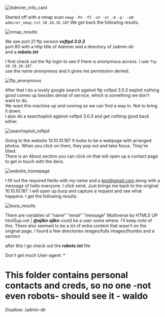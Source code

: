 ![Admirer_info_card](https://user-images.githubusercontent.com/110210595/189752052-86e6b3f2-340e-44d2-b523-291069d596c8.png)

Started off with a nmap scan `nmap -Pn -T5 -sV -sC -A -p- -oN admirer_nmap.txt 10.10.10.187`
We get back the following results.<br>

![nmap_results](https://user-images.githubusercontent.com/110210595/189752262-bce55593-cd17-4e4e-8b1d-15d6731f4755.PNG)

We see port 21 ftp version <em><strong>vsftpd 3.0.3</em></strong><br>
port 80 with a http title of Admirer and a directory of /admin-dir<br>
and a <em><strong>robots.txt</em></strong><br>

I first check out the ftp login to see if there is anonymous access. I use `ftp 10.10.10.187`<br>
use the name anonymous and it gives me permission denied.<br>

![ftp_anonymous](https://user-images.githubusercontent.com/110210595/189752459-21bca6f3-cd4c-4c59-9d4f-03f94e281c69.PNG)

After that I do a lovely google search against ftp vsftpd 3.0.3 exploit nothing good comes up besides denial of service, which is something we don't want to do.<br>
We want this machine up and running so we can find a way in. Not to bring it down.<br>
I also do a searchsploit against vsftpd 3.0.3 and get nothing good back either.<br>

![searchsploit_vsftpd](https://user-images.githubusercontent.com/110210595/189752587-ccacd818-26e1-480e-9ae5-6504df5b8b3a.PNG)

Going to the website 10.10.10.187 It looks to be a webpage with arranged photos. When you click on them, they pop out and take focus. They're titled.<br>
There is an About section you can click on that will open up a contact page to get in touch with the devs.<br>

![website_homepage](https://user-images.githubusercontent.com/110210595/189753503-e62239d2-97e2-4620-b074-5fae098dcab7.PNG)

I fill out the required fields with my name and a test@gmail.com along with a message of hello everyone. I click send. Just brings me back to the original 10.10.10.187.
I will open up burp and capture a request and see what happens. I get the following results.<br>

![burp_results](https://user-images.githubusercontent.com/110210595/189753661-7df36562-8f76-491f-bc5c-f73895730852.PNG)

There are variables of "name" "email" "message"
Multiverse by HTML5 UP
html5up.net | <em><strong>@ajlkn</em></strong>
<em><strong>ajlkn</em></strong> could be a user some where. I'll keep note of this.
There also seemed to be a lot of extra content that wasn't on the original page.
I found a few directories
images/fulls
images/thumbs
and a <!--scripts --> section
<!-- Scripts -->
<script src="assets/js/jquery.min.js"></script>
<script src="assets/js/jquery.poptrox.min.js"></script>
<script src="assets/js/browser.min.js"></script>
<script src="assets/js/breakpoints.min.js"></script>
<script src="assets/js/util.js"></script>
<script src="assets/js/main.js"></script>

after this I go check out the <em><strong>robots.txt</em></strong> file

Don't get much 
User-agent: *
# This folder contains personal contacts and creds, so no one -not even robots- should see it - waldo
Disallow: /admin-dir


